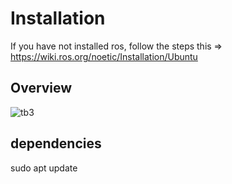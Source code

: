 # Installation
If you have not installed ros, follow the steps this => https://wiki.ros.org/noetic/Installation/Ubuntu

## Overview
![tb3](https://github.com/user-attachments/assets/8e589269-32f9-4715-b498-4f2aa448fb52)

## dependencies
sudo apt update 
